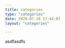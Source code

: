 ```yaml
---
title: categories
type: "categories"
date: 2020-07-18 17:44:07
layout: "categories"

---
```


asdfasdfs